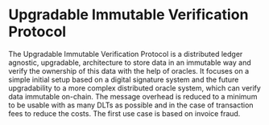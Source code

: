 # Upgradable Immutable Verification Protocol

The Upgradable Immutable Verification Protocol is a distributed ledger agnostic, upgradable, architecture to store data in an immutable way and verify the ownership of this data with the help of oracles. It focuses on a simple initial setup based on a digital signature system and the future upgradability to a more complex distributed oracle system, which can verify data immutable on-chain. The message overhead is reduced to a minimum to be usable with as many DLTs as possible and in the case of transaction fees to reduce the costs. The first use case is based on invoice fraud. 
